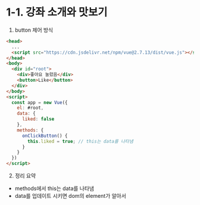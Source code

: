 # 1-1. 강좌 소개와 맛보기
1. button 제어 방식

```html
<head>
  ...
  <script src="https://cdn.jsdelivr.net/npm/vue@2.7.13/dist/vue.js"></script>
</head>
<body>
  <div id="root">
    <div>좋아요 눌렀음</div>
    <button>Like</button>
  </div>
</body>
<script>
  const app = new Vue({
    el: #root,
    data: {
      liked: false
    },
    methods: {
      onClickButton() {
        this.liked = true; // this는 data를 나타냄
      }
    }
  })
</script>
```

2. 정리 요약
-  methods에서 this는 data를 나타냄
-  data를 업데이트 시키면 dom의 element가 알아서 
